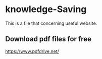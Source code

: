 # knowledge-Saving
This is a file that concerning useful website.

## Download pdf files for free

https://www.pdfdrive.net/
